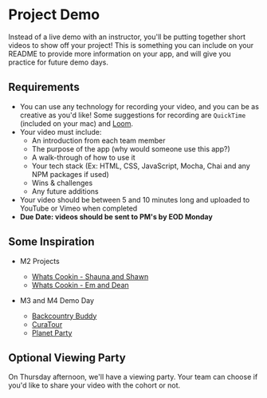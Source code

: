 # Project Demo

Instead of a live demo with an instructor, you'll be putting together short videos to show off your project! This is something you can include on your README to provide more information on your app, and will give you practice for future demo days. 

## Requirements

- You can use any technology for recording your video, and you can be as creative as you'd like! Some suggestions for recording are `QuickTime` (included on your mac) and [Loom](https://www.loom.com/). 
- Your video must include: 
  - An introduction from each team member
  - The purpose of the app (why would someone use this app?)
  - A walk-through of how to use it
  - Your tech stack (Ex: HTML, CSS, JavaScript, Mocha, Chai and any NPM packages if used)
  - Wins & challenges 
  - Any future additions 
- Your video should be between 5 and 10 minutes long and uploaded to YouTube or Vimeo when completed 
- **Due Date: videos should be sent to PM's by EOD Monday**

## Some Inspiration
- M2 Projects
  - [Whats Cookin - Shauna and Shawn](https://www.youtube.com/watch?v=hDxN3t05VSM)
  - [Whats Cookin - Em and Dean](https://www.youtube.com/watch?v=uj78bhn0ra8)

- M3 and M4 Demo Day
  - [Backcountry Buddy](https://www.youtube.com/watch?v=zkG1MGQRh40)
  - [CuraTour](https://www.youtube.com/watch?v=OWIwZ5m_O1g)
  - [Planet Party](https://www.youtube.com/watch?v=XHJVaMba-GA)

## Optional Viewing Party
On Thursday afternoon, we'll have a viewing party. Your team can choose if you'd like to share your video with the cohort or not. 
